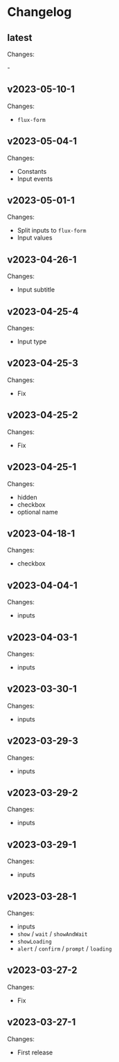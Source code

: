 # Changelog

## latest

Changes:

\-

## v2023-05-10-1

Changes:

- `flux-form`

## v2023-05-04-1

Changes:

- Constants
- Input events

## v2023-05-01-1

Changes:

- Split inputs to `flux-form`
- Input values

## v2023-04-26-1

Changes:

- Input subtitle

## v2023-04-25-4

Changes:

- Input type

## v2023-04-25-3

Changes:

- Fix

## v2023-04-25-2

Changes:

- Fix

## v2023-04-25-1

Changes:

- hidden
- checkbox
- optional name

## v2023-04-18-1

Changes:

- checkbox

## v2023-04-04-1

Changes:

- inputs

## v2023-04-03-1

Changes:

- inputs

## v2023-03-30-1

Changes:

- inputs

## v2023-03-29-3

Changes:

- inputs

## v2023-03-29-2

Changes:

- inputs

## v2023-03-29-1

Changes:

- inputs

## v2023-03-28-1

Changes:

- inputs
- `show` / `wait` / `showAndWait`
- `showLoading`
- `alert` / `confirm` / `prompt` / `loading`

## v2023-03-27-2

Changes:

- Fix

## v2023-03-27-1

Changes:

- First release
